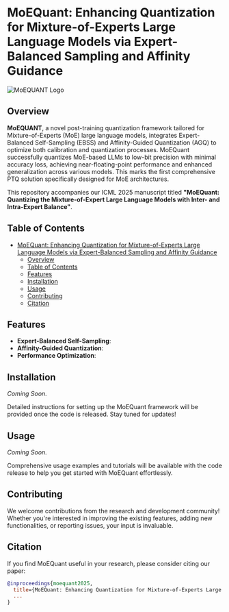 # MoEQuant: Enhancing Quantization for Mixture-of-Experts Large Language Models via Expert-Balanced Sampling and Affinity Guidance

![MoEQUANT Logo](https://github.com/yourusername/moequant/blob/main/assets/logo.png)

## Overview

**MoEQUANT**, a novel post-training quantization framework tailored for Mixture-of-Experts (MoE) large language models, integrates Expert-Balanced Self-Sampling (EBSS) and Affinity-Guided Quantization (AGQ) to optimize both calibration and quantization processes. MoEQuant successfully quantizes MoE-based LLMs to low-bit precision with minimal accuracy loss, achieving near-floating-point performance and enhanced generalization across various models. This marks the first comprehensive PTQ solution specifically designed for MoE architectures.

This repository accompanies our ICML 2025 manuscript titled **"MoEQuant: Quantizing the Mixture-of-Expert Large Language Models with Inter- and Intra-Expert Balance"**. 

## Table of Contents

- [MoEQuant: Enhancing Quantization for Mixture-of-Experts Large Language Models via Expert-Balanced Sampling and Affinity Guidance](#moequant-enhancing-quantization-for-mixture-of-experts-large-language-models-via-expert-balanced-sampling-and-affinity-guidance)
  - [Overview](#overview)
  - [Table of Contents](#table-of-contents)
  - [Features](#features)
  - [Installation](#installation)
  - [Usage](#usage)
  - [Contributing](#contributing)
  - [Citation](#citation)

## Features

- **Expert-Balanced Self-Sampling**: 
- **Affinity-Guided Quantization**: 
- **Performance Optimization**: 

## Installation

*Coming Soon.*

Detailed instructions for setting up the MoEQuant framework will be provided once the code is released. Stay tuned for updates!

## Usage

*Coming Soon.*

Comprehensive usage examples and tutorials will be available with the code release to help you get started with MoEQuant effortlessly.

## Contributing

We welcome contributions from the research and development community! Whether you're interested in improving the existing features, adding new functionalities, or reporting issues, your input is invaluable.

## Citation

If you find MoEQuant useful in your research, please consider citing our paper:

```bibtex
@inproceedings{moequant2025,
  title={MoEQuant: Enhancing Quantization for Mixture-of-Experts Large Language Models via Expert-Balanced Sampling and Affinity Guidance}
  ...
}
